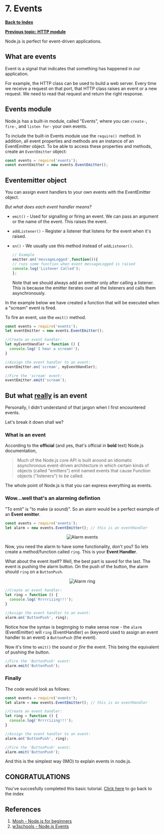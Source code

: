 # 7. Events

**[Back to Index](README.md)**

**[Previous topic: HTTP module](http-module.md)**

Node.js is perfect for event-driven applications.

## What are events

Event is a signal that indicates that something has happened in our application.

For example, the HTTP class can be used to build a web server. Every time we receive a request on that port, that HTTP class raises an event or a new request. We need to read that request and return the right response.

## Events module

Node.js has a built-in module, called "Events", where you can `create-`, `fire-`, and `listen for-` your own events.

To include the built-in Events module use the `require() `method. In addition, all event properties and methods are an instance of an EventEmitter object. To be able to access these properties and methods, create an `EventEmitter` object:

``` javascript
const events = require('events');
const eventEmitter = new events.EventEmitter();
```

## Eventemitter object

You can assign event handlers to your own events with the EventEmitter object.

*But what does each event handler means?*

* `emit()` - Used for signalling or firing an event. We can pass an argument or the name of the event. This raises the event.
* `addListener()` - Register a listener that listens for the event when it's raised.
* `on()` - We usually use this method instead of `addListener()`.
  
  ``` javascript
  // Example
  emitter.on('messageLogged',function()){
  // runs some function when event messageLogged is raised
  console.log('Listener Called');
  };
  ```
  
  Note that we should always add an emitter only after calling a listener. This is because the emitter iterates over all the listeners and calls them asynchronously.

In the example below we have created a function that will be executed when a "scream" event is fired.

To fire an event, use the `emit()` method.

``` javascript
const events = require('events');
let eventEmitter = new events.EventEmitter();

//Create an event handler:
let myEventHandler = function () {
  console.log('I hear a scream!');
}

//Assign the event handler to an event:
eventEmitter.on('scream', myEventHandler);

//Fire the 'scream' event:
eventEmitter.emit('scream');
```

## But what <u>really</u> is an event

Personally, I didn't understand of that jargon when I first encountered events.

Let's break it down shall we?

### What is an event

According to the **official** (and yes, that's official in **bold** text) Node.js documentation,
> Much of the Node.js core API is built around an idiomatic asynchronous event-driven architecture in which certain kinds of objects (called "emitters") emit named events that cause Function objects ("listeners") to be called.

The whole point of Node.js is that you can express everything as events.

### Wow...well that's an alarming defintion

"To emit" is "to make (a sound)". So an alarm would be a perfect example of an **Event emitter**.

``` javascript
const events = require('events');
let alarm = new events.EventEmitter(); // this is an eventHandler
```

<p align='center'><img src='https://raw.githubusercontent.com/jacobjohn2016/Node.js-Tutorial/master/images/emit-alarm.png' alt='Alarm events'></p>

Now, you need the alarm to have some functionality, don't you? So lets create a method/function called `ring`. This is your **Event Handler**. 

What about the event itself? Well, the best part is saved for the last. The event is pushing the alarm button. On the push of the button, the alarm should `ring` on a `ButtonPush`.

<p align='center'><img src='https://raw.githubusercontent.com/jacobjohn2016/Node.js-Tutorial/master/images/emit-ring.png' alt='Alarm ring'></p>

``` javascript
//Create an event handler:
let ring = function () {
  console.log('Rrrrriiing!!!');
}

//Assign the event handler to an event:
alarm.on('ButtonPush', ring);
```

Notice how the syntax is beginnging to make sense now - the `alarm` (EventEmitter) will `ring` (EventHandler) `on` (keyword used to assign an event handler to an event) a `ButtonPush` (the event).

Now it's time to `emit()` the sound or *fire* the event. This being the equivalent of pushing the button.

``` javascript
//Fire the 'ButtonPush' event:
alarm.emit('ButtonPush');
```

### Finally

The code would look as follows:

``` javascript
const events = require('events');
let alarm = new events.EventEmitter(); // this is an eventHandler

//Create an event handler:
let ring = function () {
  console.log('Rrrrriiing!!!');
}

//Assign the event handler to an event:
alarm.on('ButtonPush', ring);

//Fire the 'ButtonPush' event:
alarm.emit('ButtonPush');
```

And this is the simplest way (IMO) to explain events in node.js.

## CONGRATULATIONS

You've succesfully completed this basic tutorial.
[Click here](README.md) to go back to the index

## References

1. [Mosh - Node.js for beginners](https://www.youtube.com/watch?v=TlB_eWDSMt4)
2. [w3schools - Node.js Events](https://www.w3schools.com/nodejs/nodejs_events.asp)